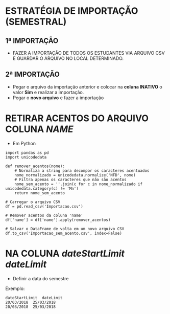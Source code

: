 # ESTRATÉGIA DE IMPORTAÇÃO (SEMESTRAL)

## 1ª IMPORTAÇÃO 

- FAZER A IMPORTAÇÃO DE TODOS OS ESTUDANTES VIA ARQUIVO CSV E GUARDAR O ARQUIVO NO LOCAL DETERMINADO.

## 2ª IMPORTAÇÃO

- Pegar o arquivo da importação anterior e colocar na **coluna INATIVO** o valor **Sim** e realizar a importação.
- Pegar o **novo arquivo** e fazer a importação

# RETIRAR ACENTOS DO ARQUIVO COLUNA *NAME*

- Em Python

```
import pandas as pd
import unicodedata

def remover_acentos(nome):
    # Normaliza a string para decompor os caracteres acentuados
    nome_normalizado = unicodedata.normalize('NFD', nome)
    # Filtra apenas os caracteres que não são acentos
    nome_sem_acento = ''.join(c for c in nome_normalizado if unicodedata.category(c) != 'Mn')
    return nome_sem_acento

# Carregar o arquivo CSV
df = pd.read_csv('Importacao.csv')

# Remover acentos da coluna 'name'
df['name'] = df['name'].apply(remover_acentos)

# Salvar o DataFrame de volta em um novo arquivo CSV
df.to_csv('Importacao_sem_acento.csv', index=False)

```

# NA COLUNA *dateStartLimit	dateLimit*

- Definir a data do semestre

Exemplo:

```
dateStartLimit	dateLimit
20/03/2018	25/03/2018
20/03/2018	25/03/2018
```
